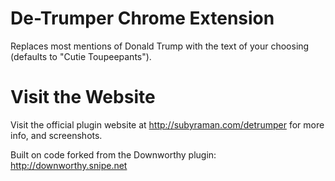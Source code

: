 De-Trumper Chrome Extension
==========
Replaces most mentions of Donald Trump with the text of your choosing (defaults to "Cutie Toupeepants"). 

Visit the Website
==========
Visit the official plugin website at http://subyraman.com/detrumper for more info, and screenshots. 

Built on code forked from the Downworthy plugin: http://downworthy.snipe.net

